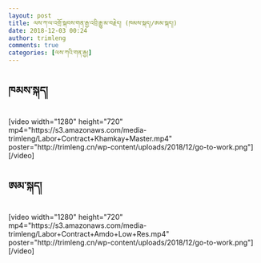 ```yaml
---
layout: post
title: ལས་ཀ་ལ་འགྲོ་སྐབས་གན་རྒྱ་འབྲི་རྒྱུ་མ་བརྗེད། (ཁམས་སྐད།/ཨམ་སྐད།)
date: 2018-12-03 00:24
author: trimleng
comments: true
categories: [ལས་ཀའི་གན་རྒྱ།]
---
```

<!-- wp:paragraph -->
<p></p>
<!-- /wp:paragraph -->

<!-- wp:heading -->
<h2>ཁམས་སྐད།</h2>
<!-- /wp:heading -->

<p>[video width="1280" height="720" mp4="https://s3.amazonaws.com/media-trimleng/Labor+Contract+Khamkay+Master.mp4" poster="http://trimleng.cn/wp-content/uploads/2018/12/go-to-work.png"][/video]</p>

<!-- wp:heading -->
<h2>ཨམ་སྐད།</h2>
<!-- /wp:heading -->

<p>[video width="1280" height="720" mp4="https://s3.amazonaws.com/media-trimleng/Labor+Contract+Amdo+Low+Res.mp4" poster="http://trimleng.cn/wp-content/uploads/2018/12/go-to-work.png"][/video]</p>
